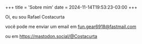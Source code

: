 +++
title = 'Sobre mim'
date = 2024-11-14T19:53:23-03:00
+++

Oi, eu sou Rafael Costacurta

você pode me enviar um email em fun.gear6918@fastmail.com

ou em https://mastodon.social/@Costacurta





